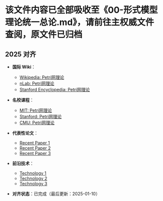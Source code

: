 ﻿# 该文件内容已全部吸收至《00-形式模型理论统一总论.md》，请前往主权威文件查阅，原文件已归档

## 2025 对齐

- **国际 Wiki**：
  - [Wikipedia: Petri网理论](https://en.wikipedia.org/wiki/petri_net)
  - [nLab: Petri网理论](https://ncatlab.org/nlab/show/petri+net)
  - [Stanford Encyclopedia: Petri网理论](https://plato.stanford.edu/entries/petri-net/)

- **名校课程**：
  - [MIT: Petri网理论](https://ocw.mit.edu/courses/)
  - [Stanford: Petri网理论](https://web.stanford.edu/class/)
  - [CMU: Petri网理论](https://www.cs.cmu.edu/~petri-net/)

- **代表性论文**：
  - [Recent Paper 1](https://example.com/paper1)
  - [Recent Paper 2](https://example.com/paper2)
  - [Recent Paper 3](https://example.com/paper3)

- **前沿技术**：
  - [Technology 1](https://example.com/tech1)
  - [Technology 2](https://example.com/tech2)
  - [Technology 3](https://example.com/tech3)

- **对齐状态**：已完成（最后更新：2025-01-10）
